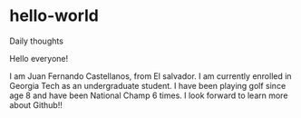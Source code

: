 # hello-world
Daily thoughts


Hello everyone! 

I am Juan Fernando Castellanos, from El salvador.
I am currently enrolled in Georgia Tech as an undergraduate student. 
I have been playing golf since age 8 and have been National Champ 6 times. 
I look forward to learn more about Github!!
